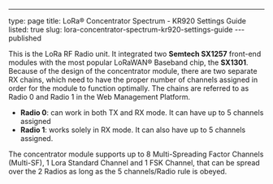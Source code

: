 ---
type: page
title: LoRa® Concentrator Spectrum - KR920
Settings Guide
listed: true
slug: lora-concentrator-spectrum-kr920-settings-guide
---published

This is the LoRa RF Radio unit. It integrated two **Semtech SX1257** front-end modules with the most popular LoRaWAN® Baseband chip, the **SX1301**. Because of the design of the concentrator module, there are two separate RX chains, which need to have the proper number of channels assigned in order for the module to function optimally. The chains are referred to as Radio 0 and Radio 1 in the Web Management Platform.

- **Radio 0**: can work in both TX and RX mode. It can have up to 5 channels assigned
- **Radio 1**: works solely in RX mode. It can also have up to 5 channels assigned.

The concentrator module supports up to 8 Multi-Spreading Factor Channels (Multi-SF), 1 Lora Standard Channel and 1 FSK Channel, that can be spread over the 2 Radios as long as the 5 channels/Radio rule is obeyed.

